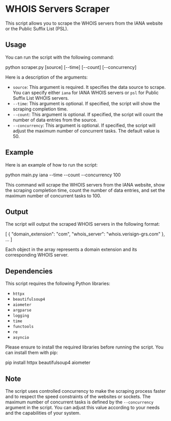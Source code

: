 
# WHOIS Servers Scraper

This script allows you to scrape the WHOIS servers from the IANA website or the Public Suffix List (PSL).

## Usage

You can run the script with the following command:

python scraper.py [source] [--time] [--count] [--concurrency]

Here is a description of the arguments:

- `source`: This argument is required. It specifies the data source to scrape. You can specify either `iana` for IANA WHOIS servers or `psl` for Public Suffix List WHOIS servers.
- `--time`: This argument is optional. If specified, the script will show the scraping completion time.
- `--count`: This argument is optional. If specified, the script will count the number of data entries from the source.
- `--concurrency`: This argument is optional. If specified, the script will adjust the maximum number of concurrent tasks. The default value is 50.

## Example

Here is an example of how to run the script:

python main.py iana --time --count --concurrency 100

This command will scrape the WHOIS servers from the IANA website, show the scraping completion time, count the number of data entries, and set the maximum number of concurrent tasks to 100.

## Output

The script will output the scraped WHOIS servers in the following format:

[
    {
        "domain_extension": "com",
        "whois_server": "whois.verisign-grs.com"
    },
    ...
]

Each object in the array represents a domain extension and its corresponding WHOIS server.

## Dependencies

This script requires the following Python libraries:

- `httpx`
- `beautifulsoup4`
- `aiometer`
- `argparse`
- `logging`
- `time`
- `functools`
- `re`
- `asyncio`

Please ensure to install the required libraries before running the script. You can install them with pip:

pip install httpx beautifulsoup4 aiometer

## Note

The script uses controlled concurrency to make the scraping process faster and to respect the speed constraints of the websites or sockets. The maximum number of concurrent tasks is defined by the `--concurrency` argument in the script. You can adjust this value according to your needs and the capabilities of your system.
